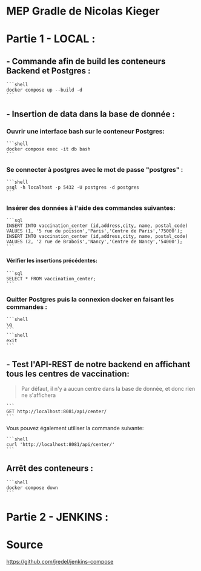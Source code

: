 # MEP Gradle de Nicolas Kieger

# Partie 1 - LOCAL :
## - Commande afin de build les conteneurs Backend et Postgres :

    ```shell
    docker compose up --build -d
    ```

## - Insertion de data dans la base de donnée :
### Ouvrir une interface bash sur le conteneur Postgres:

    ```shell
    docker compose exec -it db bash
    ```

### Se connecter à postgres avec le mot de passe "postgres" :

    ```shell
    psql -h localhost -p 5432 -U postgres -d postgres
    ```

### Insérer des données à l'aide des commandes suivantes:

    ```sql
    INSERT INTO vaccination_center (id,address,city, name, postal_code) VALUES (1, '5 rue du poisson','Paris','Centre de Paris','75000');
    INSERT INTO vaccination_center (id,address,city, name, postal_code) VALUES (2, '2 rue de Brabois','Nancy','Centre de Nancy','54000');
    ```

#### Vérifier les insertions précédentes: 

    ```sql
    SELECT * FROM vaccination_center;
    ```

### Quitter Postgres puis la connexion docker en faisant les commandes : 

    ```shell
    \q
    ```
    ```shell
    exit
    ```

## - Test l'API-REST de notre backend en affichant tous les centres de vaccination:

> Par défaut, il n'y a aucun centre dans la base de donnée, et donc rien ne s'affichera

    ```
    GET http://localhost:8081/api/center/
    ```

Vous pouvez également utiliser la commande suivante:

    ```shell
    curl 'http://localhost:8081/api/center/'
    ```

## Arrêt des conteneurs :

    ```shell
    docker compose down
    ```

# Partie 2 - JENKINS :


# Source
https://github.com/jredel/jenkins-compose
